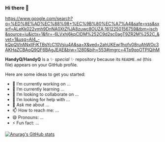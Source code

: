 ### Hi there 👋

https://www.google.com/search?q=%ED%8E%AD%EC%88%98+%EC%9B%80%EC%A7%A4&safe=vss&sxsrf=ALeKk022vmh9DnNA0XtZfjJA8zuwc8OUZA:1612250156759&tbm=isch&source=iu&ictx=1&fir=-6LVxhj6kpClDM%252C9d2sc0agT9ZR2M%252C_&vet=1&usg=AI4_-kQpQVlrANxlIFjKTBsYcC10Vsiu4A&sa=X&ved=2ahUKEwj1hofv08ruAhWOc3AKHaZCBAoQ9QF6BAgJEAE&biw=1280&bih=553#imgrc=4Tp9qoOTPIQihM

**HandyQ/HandyQ** is a ✨ _special_ ✨ repository because its `README.md` (this file) appears on your GitHub profile.

Here are some ideas to get you started:

- 🔭 I’m currently working on ...
- 🌱 I’m currently learning ...
- 👯 I’m looking to collaborate on ...
- 🤔 I’m looking for help with ...
- 💬 Ask me about ...
- 📫 How to reach me: ...
- 😄 Pronouns: ...
- ⚡ Fun fact: ...

[![Anurag's GitHub stats](https://github-readme-stats.vercel.app/api?username=HandyQ)](https://github.com/anuraghazra/github-readme-stats)
